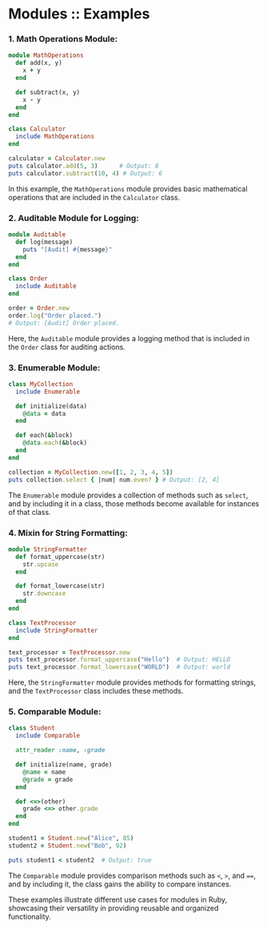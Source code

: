 # Modules :: Examples

### 1. Math Operations Module:

```ruby
module MathOperations
  def add(x, y)
    x + y
  end

  def subtract(x, y)
    x - y
  end
end

class Calculator
  include MathOperations
end

calculator = Calculator.new
puts calculator.add(5, 3)      # Output: 8
puts calculator.subtract(10, 4) # Output: 6
```

In this example, the `MathOperations` module provides basic mathematical operations that are included in the `Calculator` class.

### 2. Auditable Module for Logging:

```ruby
module Auditable
  def log(message)
    puts "[Audit] #{message}"
  end
end

class Order
  include Auditable
end

order = Order.new
order.log("Order placed.")
# Output: [Audit] Order placed.
```

Here, the `Auditable` module provides a logging method that is included in the `Order` class for auditing actions.

### 3. Enumerable Module:

```ruby
class MyCollection
  include Enumerable

  def initialize(data)
    @data = data
  end

  def each(&block)
    @data.each(&block)
  end
end

collection = MyCollection.new([1, 2, 3, 4, 5])
puts collection.select { |num| num.even? } # Output: [2, 4]
```

The `Enumerable` module provides a collection of methods such as `select`, and by including it in a class, those methods become available for instances of that class.

### 4. Mixin for String Formatting:

```ruby
module StringFormatter
  def format_uppercase(str)
    str.upcase
  end

  def format_lowercase(str)
    str.downcase
  end
end

class TextProcessor
  include StringFormatter
end

text_processor = TextProcessor.new
puts text_processor.format_uppercase("Hello")  # Output: HELLO
puts text_processor.format_lowercase("WORLD")  # Output: world
```

Here, the `StringFormatter` module provides methods for formatting strings, and the `TextProcessor` class includes these methods.

### 5. Comparable Module:

```ruby
class Student
  include Comparable

  attr_reader :name, :grade

  def initialize(name, grade)
    @name = name
    @grade = grade
  end

  def <=>(other)
    grade <=> other.grade
  end
end

student1 = Student.new("Alice", 85)
student2 = Student.new("Bob", 92)

puts student1 < student2  # Output: true
```

The `Comparable` module provides comparison methods such as `<`, `>`, and `==`, and by including it, the class gains the ability to compare instances.

These examples illustrate different use cases for modules in Ruby, showcasing their versatility in providing reusable and organized functionality.
